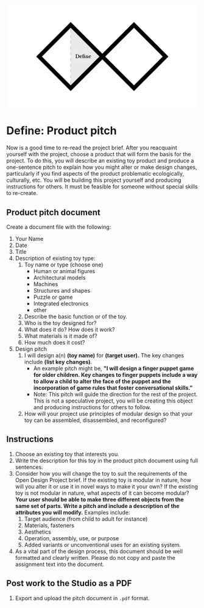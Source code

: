![Double Diamond Define Phase graphic](/assets/dd-process-define-1200px@2x.png)

# Define: Product pitch

Now is a good time to re-read the project brief. After you reacquaint yourself with the project, choose a product that will form the basis for the project. To do this, you will describe an existing toy product and produce a one-sentence pitch to explain how you might alter or make design changes, particularly if you find aspects of the product problematic ecologically, culturally, etc. You will be building this project yourself and producing instructions for others. It must be feasible for someone without special skills to re-create.

## Product pitch document

Create a document file with the following:

1. Your Name
2. Date
3. Title
4. Description of existing toy type:
   1. Toy name or type (choose one)
      * Human or animal figures
      * Architectural models
      * Machines
      * Structures and shapes
      * Puzzle or game
      * Integrated electronics
      * other
   2. Describe the basic function or of the toy.
   3. Who is the toy designed for?
   4. What does it do? How does it work?
   5. What materials is it made of?
   6. How much does it cost?
5. Design pitch
   1. I will design a(n) **\(toy name\)** for **\(target user\).** The key changes include **(list key changes)**.
      * An example pitch might be, **"I will design a finger puppet game for older children. Key changes to finger puppets include a way to allow a child to alter the face of the puppet and the incorporation of game rules that foster conversational skills."**
      * Note: This pitch will guide the direction for the rest of the project. This is not a speculative project, you will be creating this object and producing instructions for others to follow.
   2. How will your project use principles of modular design so that your toy can be assembled, disassembled, and reconfigured?

## Instructions

1. Choose an existing toy that interests you.
2. Write the description for this toy in the product pitch document using full sentences.
3. Consider how you will change the toy to suit the requirements of the Open Design Project brief. If the existing toy is modular in nature, how will you alter it or use it in novel ways to make it your own? If the existing toy is not modular in nature, what aspects of it can become modular? **Your user should be able to make three different objects from the same set of parts. Write a pitch and include a description of the attributes you will modify.** Examples include:
   1. Target audience (from child to adult for instance)
   2. Materials, fasteners
   3. Aesthetics
   4. Operation, assembly, use, or purpose
   5. Added variants or unconventional uses for an existing system.
4. As a vital part of the design process, this document should be well formatted and clearly written. Please do not copy and paste the assignment text into the document.


## Post work to the Studio as a PDF

1. Export and upload the pitch document in `.pdf` format.